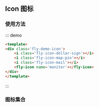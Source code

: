 ## Icon 图标

<script>
module.exports = {
    data(){
        return {
            items:require('../../icon.json')
        }
    }
}
</script>

### 使用方法

::: demo
```html
<template>
<div class='fly-demo-icon'>
    <i class='fly-icon-dollar-sign'></i>
    <i class='fly-icon-map-pin'></i>
    <i class='fly-icon-mail'></i>
    <fly-icon name='monitor'></fly-icon>
</div>
</template>
```
:::

### 图标集合
<template>
<div class='fly-demo-icon'>
    <ul>
        <li v-for="(item,index) in items" :key='index'>
            <i :class='item'></i>
            <div>{{item}}</div>
        </li>
    </ul>
</div>
</template>